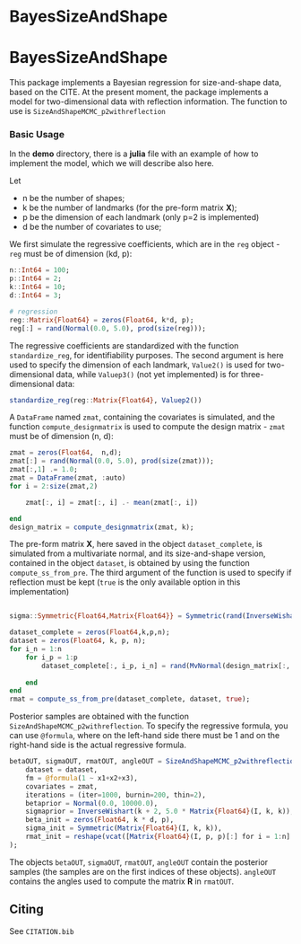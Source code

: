 # BayesSizeAndShape

<!--![Lifecycle](https://img.shields.io/badge/lifecycle-experimental-orange.svg)<!--
![Lifecycle](https://img.shields.io/badge/lifecycle-maturing-blue.svg)
![Lifecycle](https://img.shields.io/badge/lifecycle-stable-green.svg)
![Lifecycle](https://img.shields.io/badge/lifecycle-retired-orange.svg)
![Lifecycle](https://img.shields.io/badge/lifecycle-archived-red.svg)
![Lifecycle](https://img.shields.io/badge/lifecycle-dormant-blue.svg) -->
<!--[![Build Status](https://travis-ci.com/GianlucaMastrantonio/BayesSizeAndShape.jl.svg?branch=master)](https://travis-ci.com/GianlucaMastrantonio/BayesSizeAndShape.jl)
[![codecov.io](http://codecov.io/github/GianlucaMastrantonio/BayesSizeAndShape.jl/coverage.svg?branch=master)](http://codecov.io/github/GianlucaMastrantonio/BayesSizeAndShape.jl?branch=master)-->
<!--
[![Documentation](https://img.shields.io/badge/docs-stable-blue.svg)](https://GianlucaMastrantonio.github.io/BayesSizeAndShape.jl/stable)
[![Documentation](https://img.shields.io/badge/docs-master-blue.svg)](https://GianlucaMastrantonio.github.io/BayesSizeAndShape.jl/dev)
-->



# **BayesSizeAndShape**

This package implements a Bayesian regression for size-and-shape data, based on the CITE.
At the present moment, the package implements a model for two-dimensional data with reflection information. The function to use is `SizeAndShapeMCMC_p2withreflection`

### **Basic Usage**

In the **demo** directory, there is a **julia** file with an example of how to implement the model, which we will describe also here. 

Let 
* n be the number of shapes;
* k be the number of landmarks (for the pre-form matrix **X**);
* p be the dimension of each landmark (only p=2 is implemented)
* d be the number of covariates to use;

We first simulate the regressive coefficients, which are in the `reg` object - `reg` must be of dimension (kd, p):
```julia
n::Int64 = 100;
p::Int64 = 2;
k::Int64 = 10;
d::Int64 = 3;

# regression
reg::Matrix{Float64} = zeros(Float64, k*d, p);
reg[:] = rand(Normal(0.0, 5.0), prod(size(reg)));
```
The regressive coefficients are standardized with the function `standardize_reg`, for identifiability purposes. The second argument is here used to specify the dimension of each landmark, `Value2()` is used for two-dimensional data, while `Valuep3()` (not yet implemented) is for three-dimensional data:  
```julia
standardize_reg(reg::Matrix{Float64}, Valuep2())
```

A `DataFrame` named `zmat`, containing the covariates is simulated, and the function `compute_designmatrix` is used to compute the design matrix - `zmat` must be of dimension (n, d):
```julia
zmat = zeros(Float64,  n,d);
zmat[:] = rand(Normal(0.0, 5.0), prod(size(zmat)));
zmat[:,1] .= 1.0;
zmat = DataFrame(zmat, :auto)
for i = 2:size(zmat,2)

    zmat[:, i] = zmat[:, i] .- mean(zmat[:, i])

end
design_matrix = compute_designmatrix(zmat, k);
```

The pre-form matrix **X**, here saved in the object `dataset_complete`, is simulated from a multivariate normal, and its size-and-shape version, contained in the object `dataset`, is obtained by using the function `compute_ss_from_pre`. The third argument of the function is used to specify if reflection must be kept (`true` is the only available option in this implementation) 
```julia

sigma::Symmetric{Float64,Matrix{Float64}} = Symmetric(rand(InverseWishart(k + 2, 5.0 * Matrix{Float64}(I, k, k))));

dataset_complete = zeros(Float64,k,p,n);
dataset = zeros(Float64, k, p, n);
for i_n = 1:n
    for i_p = 1:p
        dataset_complete[:, i_p, i_n] = rand(MvNormal(design_matrix[:, :, i_n] * reg[:, i_p], sigma))
        
    end
end
rmat = compute_ss_from_pre(dataset_complete, dataset, true);
```

Posterior samples are obtained with the function `SizeAndShapeMCMC_p2withreflection`. To specify the regressive formula, you can use `@formula`, where on the left-hand side there must be 1 and on the right-hand side is the actual regressive formula.
```julia
betaOUT, sigmaOUT, rmatOUT, angleOUT = SizeAndShapeMCMC_p2withreflection(;
    dataset = dataset,
    fm = @formula(1 ~ x1+x2+x3),
    covariates = zmat,
    iterations = (iter=1000, burnin=200, thin=2),
    betaprior = Normal(0.0, 10000.0),
    sigmaprior = InverseWishart(k + 2, 5.0 * Matrix{Float64}(I, k, k)),
    beta_init = zeros(Float64, k * d, p),
    sigma_init = Symmetric(Matrix{Float64}(I, k, k)),
    rmat_init = reshape(vcat([Matrix{Float64}(I, p, p)[:] for i = 1:n]...), (p, p, n))
);
```
The objects `betaOUT`, `sigmaOUT`, `rmatOUT`, `angleOUT` contain the posterior samples (the samples are on the first indices of these objects). `angleOUT` contains the angles used to compute the matrix **R** in `rmatOUT`.

## Citing

See `CITATION.bib`





